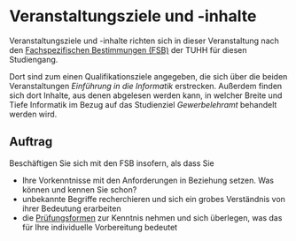 # Veranstaltungsziele und -inhalte

Veranstaltungsziele und -inhalte richten sich in dieser Veranstaltung nach den [Fachspezifischen Bestimmungen (FSB)](https://www.tuhh.de/tuhh/studium/studieren/pruefungsordnungen/bsc-und-msc-lehramt.html) der TUHH für diesen Studiengang.

Dort sind zum einen Qualifikationsziele angegeben, die sich über die beiden Veranstaltungen *Einführung in die Informatik* erstrecken. Außerdem finden sich dort Inhalte, aus denen abgelesen werden kann, in welcher Breite und Tiefe Informatik im Bezug auf das Studienziel *Gewerbelehramt* behandelt werden wird.



## Auftrag

Beschäftigen Sie sich mit den FSB insofern, als dass Sie

* Ihre Vorkenntnisse mit den Anforderungen in Beziehung setzen. Was können und kennen Sie schon?
* unbekannte Begriffe recherchieren und sich ein grobes Verständnis von ihrer Bedeutung erarbeiten
* die [Prüfungsformen](./pruefung.md) zur Kenntnis nehmen und sich überlegen, was das für Ihre individuelle Vorbereitung bedeutet
